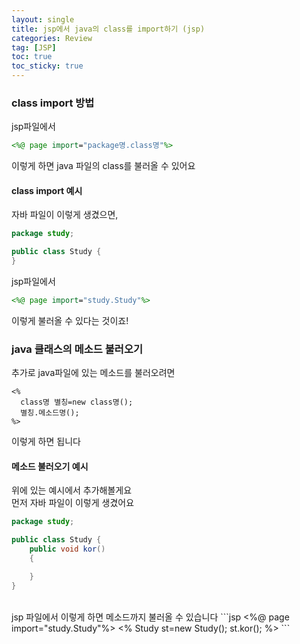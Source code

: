 ```yaml
---
layout: single
title: jsp에서 java의 class를 import하기 (jsp)
categories: Review
tag: [JSP]
toc: true
toc_sticky: true
---
```


### class import 방법
jsp파일에서
```jsp
<%@ page import="package명.class명"%>
```
이렇게 하면 java 파일의 class를 불러올 수 있어요
<br/>

#### class import 예시
자바 파일이 이렇게 생겼으면,
```java
package study;

public class Study {
}
```
jsp파일에서
```jsp
<%@ page import="study.Study"%>
```
이렇게 불러올 수 있다는 것이죠!

### java 클래스의 메소드 불러오기
추가로 java파일에 있는 메소드를 불러오려면
```
<%
  class명 별칭=new class명();
  별칭.메소드명();
%>
```
이렇게 하면 됩니다

#### 메소드 불러오기 예시
위에 있는 예시에서 추가해볼게요<br/>
먼저 자바 파일이 이렇게 생겼어요
```java
package study;

public class Study {
    public void kor()
    {

    }
}
```
<br/>
jsp 파일에서 이렇게 하면 메소드까지 불러올 수 있습니다
```jsp
<%@ page import="study.Study"%>
<%
  Study st=new Study();
  st.kor();
%>
```
